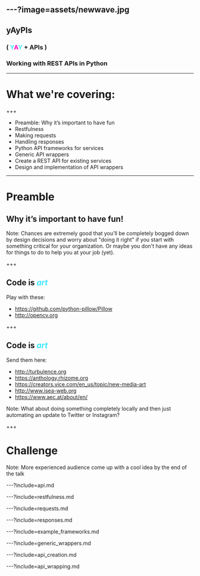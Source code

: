 ---?image=assets/newwave.jpg
---
## yAyPIs
### ( <span style='color: #3DE9FE'>Y</span><span style='color: #FA00C0'>A</span><span style='color: #3DE9FE'>Y</span> + APIs )
### Working with REST APIs in Python

---

#  What we're covering:

+++

- Preamble: Why it’s important to have fun <!-- .element: class="fragment" -->
- Restfulness                              <!-- .element: class="fragment" -->
- Making requests <!-- .element: class="fragment" -->
- Handling responses<!-- .element: class="fragment" -->
- Python API frameworks for services<!-- .element: class="fragment" -->
- Generic API wrappers <!-- .element: class="fragment" -->
- Create a REST API for existing services <!-- .element: class="fragment" -->
- Design and implementation of API wrappers <!-- .element: class="fragment" -->

---
# Preamble
## Why it’s important to have fun!

Note:
Chances are extremely good that you'll be completely bogged down by design decisions and worry about
"doing it right" if you start with something critical for your organization. Or maybe you don't have
any ideas for things to do to help you at your job (yet).

+++

## Code is <span style='color: #3DE9FE'>*art*</span>

Play with these:
- https://github.com/python-pillow/Pillow <!-- .element: class="fragment" -->
- http://opencv.org <!-- .element: class="fragment" -->

+++

## Code is <span style='color: #3DE9FE'>*art*</span>

Send them here:
- http://turbulence.org <!-- .element: class="fragment" -->
- https://anthology.rhizome.org <!-- .element: class="fragment" -->
- https://creators.vice.com/en_us/topic/new-media-art <!-- .element: class="fragment" -->
- http://www.isea-web.org <!-- .element: class="fragment" -->
- https://www.aec.at/about/en/ <!-- .element: class="fragment" -->

Note:
What about doing something completely locally and then just automating an update to Twitter or Instagram?

+++
# Challenge 

Note:
More experienced audience come up with a cool idea by the end of the talk

---?include=api.md

---?include=restfulness.md

---?include=requests.md

---?include=responses.md

---?include=example_frameworks.md

---?include=generic_wrappers.md

---?include=api_creation.md

---?include=api_wrapping.md